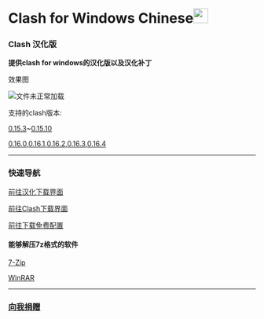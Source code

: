 # Clash for Windows Chinese<img src="https://github.com/ender-zhao/Clash-for-Windows_Chinese/blob/main/image/image_clash.png?raw=true" width="30" height="30">
### Clash 汉化版

**提供clash for windows的汉化版以及汉化补丁**

效果图

![文件未正常加载](https://github.com/ender-zhao/Clash-for-Windows_Chinese/blob/main/image/Image_Clash_Chinese-0.16.3.png?raw=true)

支持的clash版本: 

[0.15.3](https://github.com/ender-zhao/Clash-for-Windows_Chinese/releases/tag/Clash-V0.15.3_CN-V4)~[0.15.10](https://github.com/ender-zhao/Clash-for-Windows_Chinese/releases/tag/Clash-V0.15.10_CN)

[0.16.0](https://github.com/ender-zhao/Clash-for-Windows_Chinese/releases/tag/Clash-V0.16.0_CN),[0.16.1](https://github.com/ender-zhao/Clash-for-Windows_Chinese/releases/tag/Clash-V0.16.1_CN),[0.16.2](https://github.com/ender-zhao/Clash-for-Windows_Chinese/releases/tag/Clash-V0.16.2_CN),[0.16.3](https://github.com/ender-zhao/Clash-for-Windows_Chinese/releases/tag/Clash-V0.16.3_CN),[0.16.4](https://raw.githubusercontent.com/ender-zhao/Clash-for-Windows_Chinese/main/chinese_file/Update)[](https://raw.githubusercontent.com/ender-zhao/Clash-for-Windows_Chinese/main/chinese_file/Update-New)

***
### 快速导航
[前往汉化下载界面](https://github.com/ender-zhao/Clash-for-Windows_Chinese/releases)

[前往Clash下载界面](https://github.com/Fndroid/clash_for_windows_pkg/releases)

[前往下载免费配置](https://github.com/ender-zhao/Clash_Configuration)

#### 能够解压7z格式的软件

[7-Zip](https://www.7-zip.org/)

[WinRAR](https://www.rarlab.com/)

***
### [向我捐赠](https://github.com/ender-zhao/EZc)
